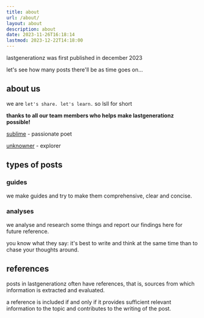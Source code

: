 ```yaml
---
title: about
url: /about/
layout: about
description: about
date: 2023-11-26T16:18:14
lastmod: 2023-12-22T14:18:00
---
```


lastgenerationz was first published in december 2023

let's see how many posts there'll be as time goes on...

## about us

we are `let's share. let's learn.` so lsll for short

**thanks to all our team members who helps make lastgenerationz possible!**

[sublime](https://sublimeclemency.github.io) - passionate poet

[unknowner](https://youtube.com/@Un9knowner) - explorer


## types of posts

### guides

we make guides and try to make them comprehensive, clear and concise.

### analyses

we analyse and research some things and report our findings here for future reference.

you know what they say: it's best to write and think at the same time than to chase your thoughts around.

## references

posts in lastgenerationz often have references, that is, sources from which information is extracted and evaluated.

a reference is included if and only if it provides sufficient relevant information to the topic and contributes to the writing of the post.

